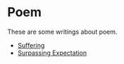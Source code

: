 # Poem

These are some writings about poem.

- [Suffering](01-suffering.md)
- [Surpassing Expectation](02-surpassing-expectation.md)